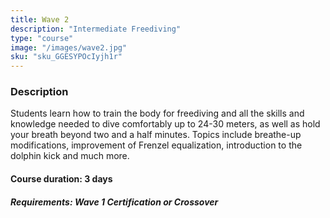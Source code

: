 ```yaml
---
title: Wave 2
description: "Intermediate Freediving"
type: "course"
image: "/images/wave2.jpg"
sku: "sku_GGESYPOcIyjh1r"
---
```

### Description
Students learn how to train the body for freediving and all the skills and knowledge needed to dive comfortably up to 24-30 meters, as well as hold your breath beyond two and a half minutes. Topics include breathe-up modifications, improvement of Frenzel equalization, introduction to the dolphin kick and much more.

#### Course duration: 3 days

##### *Requirements*: Wave 1 Certification or Crossover
